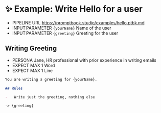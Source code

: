 # ✨ Example: Write Hello for a user

-   PIPELINE URL https://promptbook.studio/examples/hello.ptbk.md
-   INPUT PARAMETER `{yourName}` Name of the user
-   INPUT PARAMETER `{greeting}` Greeting for the user

## Writing Greeting

-   PERSONA Jane, HR professional with prior experience in writing emails
-   EXPECT MAX 1 Word
-   EXPECT MAX 1 Line

```markdown
You are writing a greeting for {yourName}.

## Rules

-   Write just the greeting, nothing else
```

`-> {greeting}`
